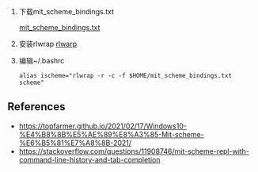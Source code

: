 

1. 下载mit_scheme_bindings.txt

	[mit_scheme_bindings.txt](https://gist.githubusercontent.com/bobbyno/3325982/raw/fc0208d287e56adc12b4c76114fcd21a107082ad/mit_scheme_bindings.txt)

2. 安装rlwrap
	[rlwarp](https://github.com/hanslub42/rlwrap)

3. 编辑~/.bashrc
	```
	alias ischeme="rlwrap -r -c -f $HOME/mit_scheme_bindings.txt scheme"
	```

## References
- https://topfarmer.github.io/2021/02/17/Windows10-%E4%B8%8B%E5%AE%89%E8%A3%85-Mit-scheme-%E6%B5%81%E7%A8%8B-2021/
- https://stackoverflow.com/questions/11908746/mit-scheme-repl-with-command-line-history-and-tab-completion